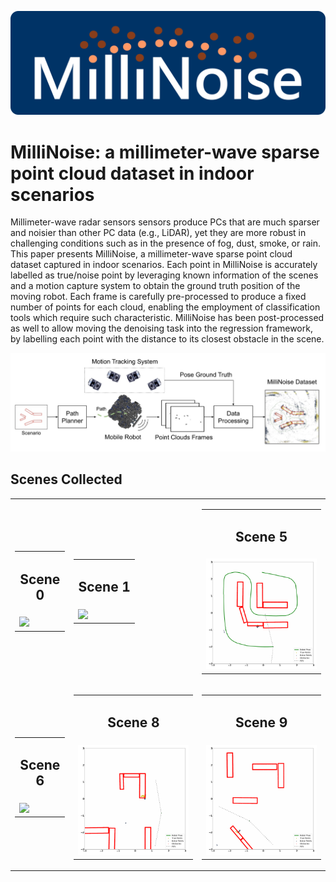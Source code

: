 ![MilliNoise Logo](/images/millinoise-logo.png)

# MilliNoise: a millimeter-wave sparse point cloud dataset in indoor scenarios

Millimeter-wave radar sensors sensors produce PCs that are much sparser and noisier than other PC data (e.g., LiDAR), yet they are more robust in challenging conditions such as in the presence of fog, dust, smoke, or rain. This paper presents MilliNoise, a millimeter-wave sparse point cloud dataset captured in indoor scenarios. Each point in MilliNoise is accurately labelled as true/noise point by leveraging known information of the scenes and a motion capture system to obtain the ground truth position of the moving robot. Each frame is carefully pre-processed to produce a fixed number of points for each cloud, enabling the employment of classification tools which require such characteristic. MilliNoise has been post-processed as well to allow moving the denoising task into the regression framework, by labelling each point with the distance to its closest obstacle in the scene.

![MilliNoise acquisition system](/images/millinoise-da.jpg)

## Scenes Collected
<table style="border: none;">
    <tr>
        <td>
            <table>
                <tr><td> <h2> <center> Scene 0 </center> </h2> </td></tr>
                <tr><td> <img src="./images/run_4.gif" caption="Scene 0" width="100%"/> </td></tr>
            </table>
        </td>
        <td>
            <table>
                <tr><td> <h2> <center> Scene 1 </center> </h2> </td></tr>
                <tr><td> <img src="./images/run_3.gif" width="100%"/> </td></tr>
            </table></td>
        <td>
            <table>
                <tr><td> <h2> <center> Scene 5 </center> </h2> </td></tr>
                <tr><td> <img src="./images/run_51.gif" width="100%"/> </td></tr>
            </table>
        </td>
    </tr>
    <tr>
        <td>
            <table>
                <tr><td> <h2> <center> Scene 6 </center> </h2> </td></tr>
                <tr><td> <img src="./images/run_61.gif" width="100%"/> </td></tr>
            </table>
        </td>
        <td>
            <table>
                <tr><td> <h2> <center> Scene 8 </center> </h2> </td></tr>
                <tr><td> <img src="./images/run_71.gif" width="100%"/> </td></tr>
            </table>
        </td>
        <td>
            <table>
                <tr><td> <h2> <center> Scene 9 </center> </h2> </td></tr>
                <tr><td> <img src="./images/run_81.gif" width="100%"/> </td></tr>
            </table>
        </td>
    </tr>
</table>

